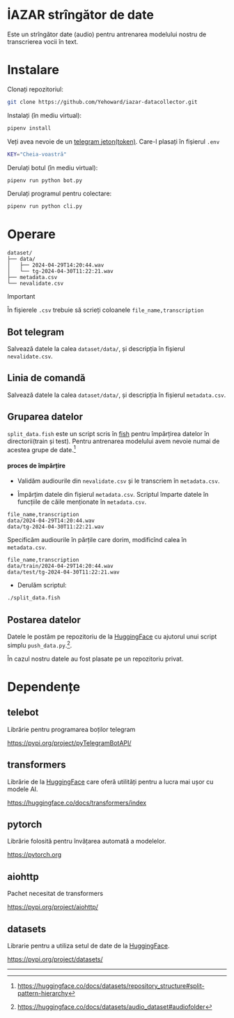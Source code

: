 # İAZAR strîngător de date

Este un strîngător date (audio) pentru antrenarea modelului nostru de transcrierea vocii în text.

# Instalare 

Clonați repozitoriul:

```sh 
git clone https://github.com/Yehoward/iazar-datacollector.git

```

Instalați (în mediu virtual):

```sh
pipenv install
```

Veți avea nevoie de un [telegram jeton(token)](https://core.telegram.org/bots/tutorial#obtain-your-bot-token).
Care-l plasați în fișierul `.env`

```sh
KEY="Cheia-voastră"
```
Derulați botul (în mediu virtual):

```sh
pipenv run python bot.py
```

Derulați programul pentru colectare:

```sh
pipenv run python cli.py
```

# Operare


```
dataset/
├── data/
│   ├── 2024-04-29T14:20:44.wav
│   └── tg-2024-04-30T11:22:21.wav
├── metadata.csv
└── nevalidate.csv

```

> [!IMPORTANT]
>
> În fișierele `.csv` trebuie să scrieți coloanele `file_name,transcription`


## Bot telegram

Salvează datele la calea `dataset/data/`, și descripția în fișierul `nevalidate.csv`.


## Linia de comandă

Salvează datele la calea `dataset/data/`, și descripția în fișierul `metadata.csv`.

## Gruparea datelor

`split_data.fish` este un script scris în [fish](https://fishshell.com/) pentru împărțirea datelor în directorii(train și test).
Pentru antrenarea modelului avem nevoie numai de acestea grupe de date.[^hugging_split]

#### proces de împărțire

- Validăm audiourile din `nevalidate.csv` și le transcriem în `metadata.csv`.


- Împărțim datele din fișierul `metadata.csv`.
Scriptul împarte datele în funcțiile de căile menționate în `metadata.csv`.


```csv
file_name,transcription
data/2024-04-29T14:20:44.wav
data/tg-2024-04-30T11:22:21.wav
```
Specificăm audiourile în părțile care dorim, modificînd calea în `metadata.csv`.

```csv
file_name,transcription
data/train/2024-04-29T14:20:44.wav
data/test/tg-2024-04-30T11:22:21.wav

```

- Derulăm scriptul:

```sh
./split_data.fish
```

## Postarea datelor

Datele le postăm pe repozitoriu de la [HuggingFace](https://huggingface.co) cu
ajutorul unui script simplu `push_data.py`.[^hugging_audio_folder].

În cazul nostru datele au fost plasate pe un repozitoriu privat.


# Dependențe

## telebot

Librărie pentru programarea boților telegram

https://pypi.org/project/pyTelegramBotAPI/

## transformers 

Librărie de la [HuggingFace](https://huggingface.co/) care oferă utilități pentru a lucra mai ușor cu modele AI.

https://huggingface.co/docs/transformers/index


## pytorch

Librărie folosită pentru învățarea automată a modelelor.

https://pytorch.org


## aiohttp

Pachet necesitat de transformers

https://pypi.org/project/aiohttp/

## datasets

Librarie pentru a utiliza setul de date de la [HuggingFace](https://huggingface.co/).

https://pypi.org/project/datasets/

---
[^hugging_audio_folder]: https://huggingface.co/docs/datasets/audio_dataset#audiofolder
[^hugging_split]: https://huggingface.co/docs/datasets/repository_structure#split-pattern-hierarchy


